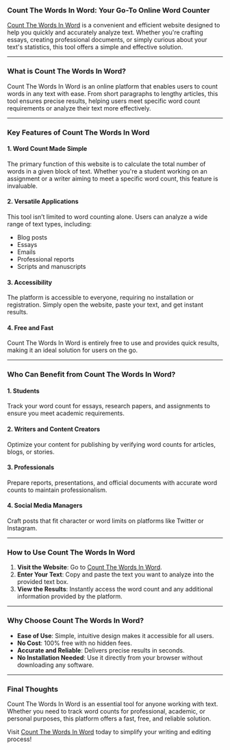 ### Count The Words In Word: Your Go-To Online Word Counter  

[Count The Words In Word](https://countthewordsinword.cyou/) is a convenient and efficient website designed to help you quickly and accurately analyze text. Whether you're crafting essays, creating professional documents, or simply curious about your text's statistics, this tool offers a simple and effective solution.  

---

### What is Count The Words In Word?  

Count The Words In Word is an online platform that enables users to count words in any text with ease. From short paragraphs to lengthy articles, this tool ensures precise results, helping users meet specific word count requirements or analyze their text more effectively.  

---

### Key Features of Count The Words In Word  

#### **1. Word Count Made Simple**  
The primary function of this website is to calculate the total number of words in a given block of text. Whether you're a student working on an assignment or a writer aiming to meet a specific word count, this feature is invaluable.  

#### **2. Versatile Applications**  
This tool isn’t limited to word counting alone. Users can analyze a wide range of text types, including:  
- Blog posts  
- Essays  
- Emails  
- Professional reports  
- Scripts and manuscripts  

#### **3. Accessibility**  
The platform is accessible to everyone, requiring no installation or registration. Simply open the website, paste your text, and get instant results.  

#### **4. Free and Fast**  
Count The Words In Word is entirely free to use and provides quick results, making it an ideal solution for users on the go.  

---

### Who Can Benefit from Count The Words In Word?  

#### **1. Students**  
Track your word count for essays, research papers, and assignments to ensure you meet academic requirements.  

#### **2. Writers and Content Creators**  
Optimize your content for publishing by verifying word counts for articles, blogs, or stories.  

#### **3. Professionals**  
Prepare reports, presentations, and official documents with accurate word counts to maintain professionalism.  

#### **4. Social Media Managers**  
Craft posts that fit character or word limits on platforms like Twitter or Instagram.  

---

### How to Use Count The Words In Word  

1. **Visit the Website**: Go to [Count The Words In Word](https://countthewordsinword.cyou/).  
2. **Enter Your Text**: Copy and paste the text you want to analyze into the provided text box.  
3. **View the Results**: Instantly access the word count and any additional information provided by the platform.  

---

### Why Choose Count The Words In Word?  

- **Ease of Use**: Simple, intuitive design makes it accessible for all users.  
- **No Cost**: 100% free with no hidden fees.  
- **Accurate and Reliable**: Delivers precise results in seconds.  
- **No Installation Needed**: Use it directly from your browser without downloading any software.  

---

### Final Thoughts  

Count The Words In Word is an essential tool for anyone working with text. Whether you need to track word counts for professional, academic, or personal purposes, this platform offers a fast, free, and reliable solution.  

Visit [Count The Words In Word](https://countthewordsinword.cyou/) today to simplify your writing and editing process!
